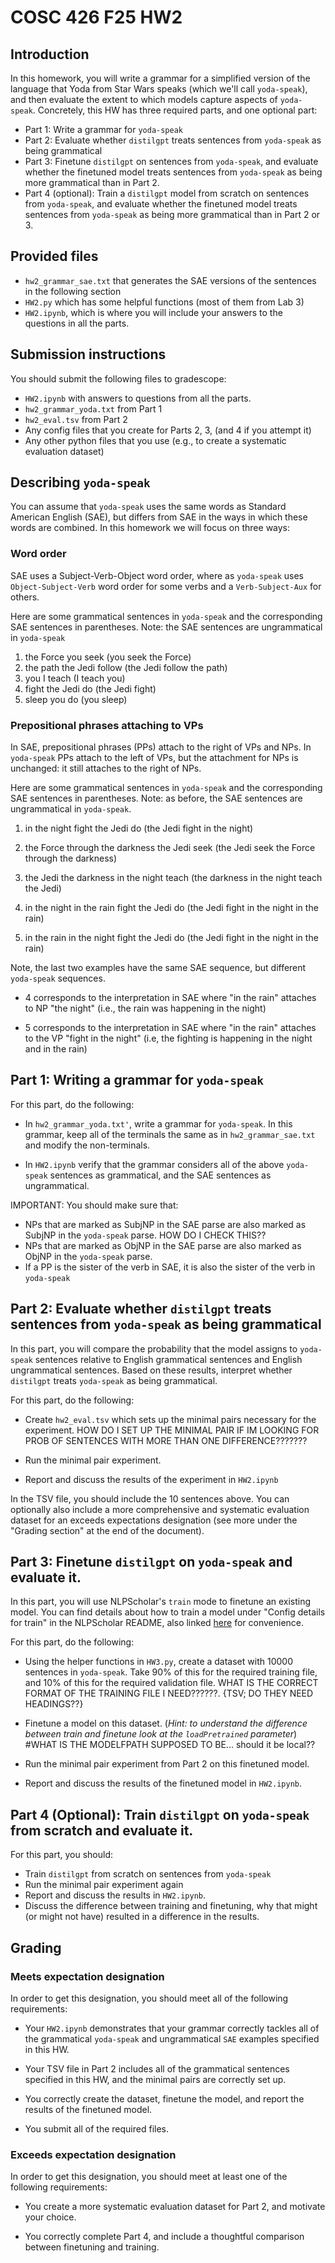 # COSC 426 F25 HW2

## Introduction

In this homework, you will write a grammar for a simplified version of the language that Yoda from Star Wars speaks (which we'll call `yoda-speak`), and then evaluate the extent to which models capture aspects of `yoda-speak`. Concretely, this HW has three required parts, and one optional part: 

* Part 1: Write a grammar for `yoda-speak` 
* Part 2: Evaluate whether `distilgpt` treats sentences from `yoda-speak` as being grammatical
* Part 3: Finetune `distilgpt` on sentences from `yoda-speak`, and evaluate whether the finetuned model treats sentences from `yoda-speak` as being more grammatical than in Part 2. 
* Part 4 (optional): Train a `distilgpt` model from scratch on sentences from `yoda-speak`, and evaluate whether the finetuned model treats sentences from `yoda-speak` as being more grammatical than in Part 2 or 3. 

## Provided files
* `hw2_grammar_sae.txt` that generates the SAE versions of the sentences in the following section
* `HW2.py` which has some helpful functions (most of them from Lab 3)
* `HW2.ipynb`, which is where you will include your answers to the questions in all the parts. 

## Submission instructions

You should submit the following files to gradescope:
* `HW2.ipynb` with answers to questions from all the parts. 
* `hw2_grammar_yoda.txt` from Part 1
* `hw2_eval.tsv` from Part 2
* Any config files that you create for Parts 2, 3, (and 4 if you attempt it)
* Any other python files that you use (e.g., to create a systematic evaluation dataset)


## Describing `yoda-speak`

You can assume that `yoda-speak` uses the same words as Standard American English (SAE), but differs from SAE in the ways in which these words are combined. In this homework we will focus on three ways: 

### Word order

SAE uses a Subject-Verb-Object word order, where as `yoda-speak` uses `Object-Subject-Verb` word order for some verbs and a `Verb-Subject-Aux` for others. 

Here are some grammatical sentences in `yoda-speak` and the corresponding SAE sentences in parentheses. Note: the SAE sentences are ungrammatical in `yoda-speak`

1. the Force you seek (you seek the Force)
2. the path the Jedi follow (the Jedi follow the path)
3. you I teach (I teach you)
4. fight the Jedi do (the Jedi fight)
5. sleep you do (you sleep)



### Prepositional phrases attaching to VPs

In SAE, prepositional phrases (PPs) attach to the right of VPs and NPs. In `yoda-speak` PPs attach to the left of VPs, but the attachment for NPs is unchanged: it still attaches to the right of NPs. 

Here are some grammatical sentences in `yoda-speak` and the corresponding SAE sentences in parentheses. Note: as before, the SAE sentences are ungrammatical in `yoda-speak`. 

1. in the night fight the Jedi do (the Jedi fight in the night)

2. the Force through the darkness the Jedi seek (the Jedi seek the Force through the darkness)

3. the Jedi the darkness in the night teach (the darkness in the night teach the Jedi)

4. in the night in the rain fight the Jedi do (the Jedi fight in the night in the rain)

5. in the rain in the night fight the Jedi do (the Jedi fight in the night in the rain)


Note, the last two examples have the same SAE sequence, but different `yoda-speak` sequences. 

* 4 corresponds to the interpretation in SAE where "in the rain" attaches to NP "the night" (i.e., the rain was happening in the night)

* 5 corresponds to the interpretation in SAE where "in the rain" attaches to the VP "fight in the night" (i.e, the fighting is happening in the night and in the rain)



## Part 1: Writing a grammar for `yoda-speak`

For this part, do the following: 
* In `hw2_grammar_yoda.txt'`, write a grammar for `yoda-speak`. In this grammar, keep all of the terminals the same as in `hw2_grammar_sae.txt` and modify the non-terminals. 

* In `HW2.ipynb` verify that the grammar considers all of the above `yoda-speak` sentences as grammatical, and the SAE sentences as ungrammatical. 

IMPORTANT: You should make sure that:

*  NPs that are marked as SubjNP in the SAE parse are also marked as SubjNP in the `yoda-speak` parse. HOW DO I CHECK THIS??
* NPs that are marked as ObjNP in the SAE parse are also marked as ObjNP in the `yoda-speak` parse. 
* If a PP is the sister of the verb in SAE, it is also the sister of the verb in `yoda-speak`

## Part 2: Evaluate whether `distilgpt` treats sentences from `yoda-speak` as being grammatical

In this part, you will compare the probability that the model assigns to `yoda-speak` sentences relative to English grammatical sentences and English ungrammatical sentences. Based on these results, interpret whether `distilgpt` treats `yoda-speak` as being grammatical. 

For this part, do the following: 

* Create `hw2_eval.tsv` which sets up the minimal pairs necessary for the experiment.  HOW DO I SET UP THE MINIMAL PAIR IF IM LOOKING FOR PROB OF SENTENCES WITH MORE THAN ONE DIFFERENCE???????

* Run the minimal pair experiment.

* Report and discuss the results of the experiment in `HW2.ipynb`

In the TSV file, you should include the 10 sentences above. You can optionally also include a more comprehensive and systematic evaluation dataset for an exceeds expectations designation (see more under the "Grading section" at the end of the document). 

## Part 3: Finetune `distilgpt` on `yoda-speak` and evaluate it. 

In this part, you will use NLPScholar's `train` mode to finetune an existing model. You can find details about how to train a model under "Config details for train" in the NLPScholar README, also linked [here](https://github.com/forrestdavis/NLPScholar/tree/main?tab=readme-ov-file#config-details-for-train) for convenience. 

For this part, do the following: 

* Using the helper functions in `HW3.py`, create a dataset with 10000 sentences in `yoda-speak`. Take 90% of this for the required training file, and 10% of this for the required validation file.  WHAT IS THE CORRECT FORMAT OF THE TRAINING FILE I NEED??????. {TSV; DO THEY NEED HEADINGS??}

* Finetune a model on this dataset. (*Hint: to understand the difference between train and finetune look at the `loadPretrained` parameter*) #WHAT IS THE MODELFPATH SUPPOSED TO BE... should it be local??

* Run the minimal pair experiment from Part 2 on this finetuned model. 

* Report and discuss the results of the finetuned model in `HW2.ipynb`. 



## Part 4 (Optional): Train  `distilgpt` on `yoda-speak` from scratch and evaluate it. 

For this part, you should: 

* Train `distilgpt` from scratch on sentences from `yoda-speak`
* Run the minimal pair experiment again
* Report and discuss the results in `HW2.ipynb`. 
* Discuss the difference between training and finetuning, why that might (or might not have) resulted in a difference in the results. 

## Grading

### Meets expectation designation

In order to get this designation, you should meet all of the following requirements: 

* Your `HW2.ipynb` demonstrates that your grammar correctly tackles all of the grammatical `yoda-speak` and ungrammatical `SAE` examples specified in this HW.  

* Your TSV file in Part 2 includes all of the grammatical sentences specified in this HW, and the minimal pairs are correctly set up. 

* You correctly create the dataset, finetune the model, and report the results of the finetuned model. 

* You submit all of the required files.

### Exceeds expectation designation

In order to get this designation, you should meet at least one of the following requirements: 

* You create a more systematic evaluation dataset for Part 2, and motivate your choice. 

* You correctly complete Part 4, and include a thoughtful comparison between finetuning and training. 



